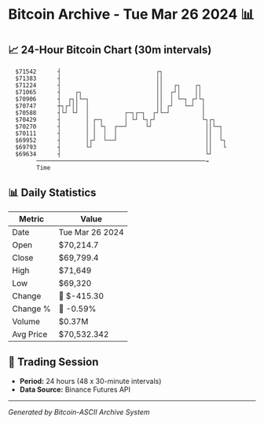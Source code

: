 # Bitcoin Archive - Tue Mar 26 2024 📊

## 📈 24-Hour Bitcoin Chart (30m intervals)

```
  $71542      ┤                           ┌┐                   
  $71383      ┤                           ││                   
  $71224      ┤                           ││   ┌┐    ┌┐        
  $71065      ┤    ┌┐                     ││  ┌┘│    ││        
  $70906      ┤  ┌┐│└─┐                   ││  │ └─┐ ┌┘└┐       
  $70747      ┼┐┌┘││  │                   ││ ┌┘   └─┘  │       
  $70588      ┤└┘ └┘  │          ┌─┐┌─┐  ┌┘└─┘         │       
  $70429      ┤       │ ┌─┐      │ └┘ └┐┌┘             └┐┌┐    
  $70270      ┤       │ │ └┐  ┌──┘     └┘               ││└─┐  
  $70111      ┤       │ │  │  │                         ││  │  
  $69952      ┤       │┌┘  └──┘                         ││  └┐ 
  $69793      ┤       └┘                                ││   └ 
  $69634      ┤                                         └┘     
        ────────────────────────────────────────────────→
        Time
```

## 📊 Daily Statistics

| Metric | Value |
|--------|-------|
| Date | Tue Mar 26 2024 |
| Open | $70,214.7 |
| Close | $69,799.4 |
| High | $71,649 |
| Low | $69,320 |
| Change | 🔴 $-415.30 |
| Change % | 🔴 -0.59% |
| Volume | $0.37M |
| Avg Price | $70,532.342 |

## 📅 Trading Session

- **Period:** 24 hours (48 x 30-minute intervals)
- **Data Source:** Binance Futures API

---
*Generated by Bitcoin-ASCII Archive System*
